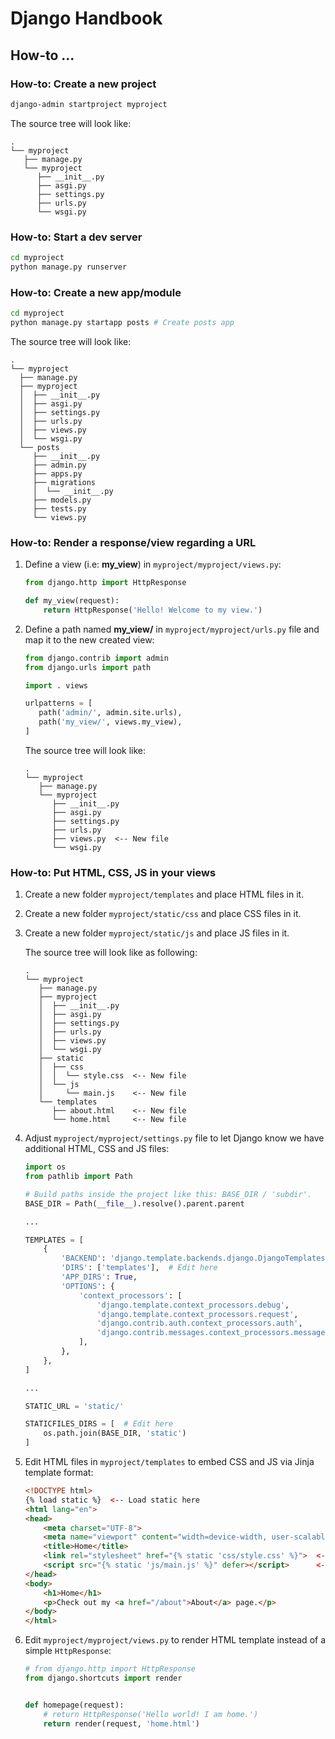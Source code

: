 # Django Handbook

## How-to ...

### How-to: Create a new project
```bash
django-admin startproject myproject
```

The source tree will look like:
```commandline
.
└── myproject
   ├── manage.py
   └── myproject
      ├── __init__.py
      ├── asgi.py
      ├── settings.py
      ├── urls.py
      └── wsgi.py
```

### How-to: Start a dev server
```bash
cd myproject
python manage.py runserver
```

### How-to: Create a new app/module 
```bash
cd myproject
python manage.py startapp posts # Create posts app
```

The source tree will look like:
```commandline
.
└── myproject
  ├── manage.py
  ├── myproject
  │  ├── __init__.py
  │  ├── asgi.py
  │  ├── settings.py
  │  ├── urls.py
  │  ├── views.py
  │  └── wsgi.py
  └── posts
     ├── __init__.py
     ├── admin.py
     ├── apps.py
     ├── migrations
     │  └── __init__.py
     ├── models.py
     ├── tests.py
     └── views.py
```

### How-to: Render a response/view regarding a URL
1. Define a view (i.e: **my_view**) in `myproject/myproject/views.py`:
    ```python
   from django.http import HttpResponse
   
   def my_view(request):
        return HttpResponse('Hello! Welcome to my view.')
    ```
2. Define a path named **my_view/** in `myproject/myproject/urls.py` file and map it to the new created view:
    ```python
   from django.contrib import admin
   from django.urls import path

   import . views
   
   urlpatterns = [
       path('admin/', admin.site.urls),
       path('my_view/', views.my_view),
   ]
    ```

   The source tree will look like:
   ```commandline
   .
   └── myproject
      ├── manage.py
      └── myproject
         ├── __init__.py
         ├── asgi.py
         ├── settings.py
         ├── urls.py
         ├── views.py  <-- New file
         └── wsgi.py
   ```

### How-to: Put HTML, CSS, JS in your views
1. Create a new folder `myproject/templates` and place HTML files in it.
2. Create a new folder `myproject/static/css` and place CSS files in it.
3. Create a new folder `myproject/static/js` and place JS files in it.

   The source tree will look like as following:
   ```commandline
   .
   └── myproject
      ├── manage.py
      ├── myproject
      │  ├── __init__.py
      │  ├── asgi.py
      │  ├── settings.py
      │  ├── urls.py
      │  ├── views.py
      │  └── wsgi.py
      ├── static
      │  ├── css
      │  │  └── style.css  <-- New file
      │  └── js
      │     └── main.js    <-- New file
      └── templates
         ├── about.html    <-- New file
         └── home.html     <-- New file
   ```

4. Adjust `myproject/myproject/settings.py` file to let Django know we have additional HTML, CSS and JS files:
   ```python
   import os
   from pathlib import Path

   # Build paths inside the project like this: BASE_DIR / 'subdir'.
   BASE_DIR = Path(__file__).resolve().parent.parent

   ...
   
   TEMPLATES = [
       {
           'BACKEND': 'django.template.backends.django.DjangoTemplates',
           'DIRS': ['templates'],  # Edit here
           'APP_DIRS': True,
           'OPTIONS': {
               'context_processors': [
                   'django.template.context_processors.debug',
                   'django.template.context_processors.request',
                   'django.contrib.auth.context_processors.auth',
                   'django.contrib.messages.context_processors.messages',
               ],
           },
       },
   ]
   
   ...
   
   STATIC_URL = 'static/'

   STATICFILES_DIRS = [  # Edit here
       os.path.join(BASE_DIR, 'static')
   ]
   ```
5. Edit HTML files in `myproject/templates` to embed CSS and JS via Jinja template format:
   ```html
   <!DOCTYPE html>
   {% load static %}  <-- Load static here
   <html lang="en">
   <head>
       <meta charset="UTF-8">
       <meta name="viewport" content="width=device-width, user-scalable=no, initial-scale=1.0, maximum-scale=1.0, minimum-scale=1.0">
       <title>Home</title>
       <link rel="stylesheet" href="{% static 'css/style.css' %}">  <-- Embed CSS
       <script src="{% static 'js/main.js' %}" defer></script>      <-- Embed JS
   </head>
   <body>
       <h1>Home</h1>
       <p>Check out my <a href="/about">About</a> page.</p>
   </body>
   </html>
   ```

6. Edit `myproject/myproject/views.py` to render HTML template instead of a simple `HttpResponse`:
   ```python
   # from django.http import HttpResponse
   from django.shortcuts import render
   
   
   def homepage(request):
       # return HttpResponse('Hello world! I am home.')
       return render(request, 'home.html')
   ```
